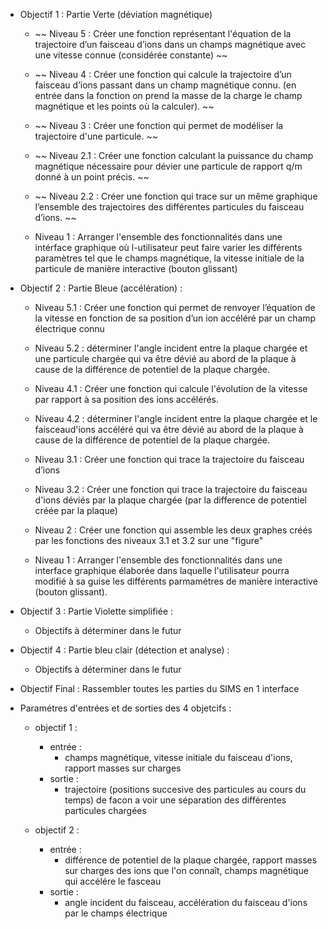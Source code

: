 
- Objectif 1 : Partie Verte (déviation magnétique)
    - ~~ Niveau 5 : Créer une fonction représentant l'équation de la trajectoire d’un faisceau d’ions dans un champs magnétique avec une vitesse connue (considérée constante) ~~

    - ~~ Niveau 4 : Créer une fonction qui calcule la trajectoire d’un faisceau d’ions passant dans un champ magnétique connu. (en entrée dans la fonction on prend la masse de la charge le champ magnétique et les points où la calculer). ~~

    - ~~ Niveau 3 : Créer une fonction qui permet de modéliser la trajectoire d'une particule. ~~

    - ~~ Niveau 2.1 : Créer une fonction calculant la puissance du champ magnétique nécessaire pour dévier une particule de rapport q/m donné à un point précis. ~~

    - ~~ Niveau 2.2 : Créer une fonction qui trace sur un même graphique l’ensemble des trajectoires des différentes particules du faisceau d’ions. ~~

    - Niveau 1 : Arranger l'ensemble des fonctionnalités dans une intérface graphique où l-utilisateur peut faire varier les différents paramètres tel que le champs magnétique, la vitesse initiale de la particule de manière interactive (bouton glissant)


- Objectif 2 : Partie Bleue (accélération) :
    - Niveau 5.1 : Créer une fonction qui permet de renvoyer l’équation de la vitesse en fonction de sa position d’un ion accéléré par un champ électrique connu
    
    - Niveau 5.2 : déterminer l'angle incident entre la plaque chargée et une particule chargée qui va être dévié au abord de la plaque à cause de la différence de potentiel de la plaque chargée.

    - Niveau 4.1 : Créer une fonction qui calcule l'évolution de la vitesse par rapport à sa position des ions accélérés.

    - Niveau 4.2 : déterminer l'angle incident entre la plaque chargée et le faisceaud'ions accéléré qui va être dévié au abord de la plaque à cause de la différence de potentiel de la plaque chargée.

    - Niveau 3.1 : Créer une fonction qui trace la trajectoire du faisceau d’ions 
    
    - Niveau 3.2 : Créer une fonction qui trace la trajectoire du faisceau d'ions déviés par la plaque chargée (par la difference de potentiel créée par la plaque)

    - Niveau 2 : Créer une fonction qui assemble les deux graphes créés par les fonctions des niveaux 3.1 et 3.2 sur une "figure"

    - Niveau 1 : Arranger l'ensemble des fonctionnalités dans une interface graphique élaborée dans laquelle l'utilisateur pourra modifié à sa guise les différents parmamétres de manière interactive (bouton glissant).


- Objectif 3 : Partie Violette simplifiée :
    - Objectifs à déterminer dans le futur


- Objectif 4 : Partie bleu clair (détection et analyse) :
    - Objectifs à déterminer dans le futur


- Objectif Final : Rassembler toutes les parties du SIMS en 1 interface

- Paramétres d'entrées et de sorties des 4 objetcifs :
    - objectif 1 :
        - entrée :
            - champs magnétique, vitesse initiale du faisceau d'ions, rapport masses sur charges
        - sortie :
            - trajectoire (positions succesive des particules au cours du temps) de facon a voir une séparation des différentes particules chargées

    - objectif 2 :
        - entrée : 
            - différence de potentiel de la plaque chargée, rapport masses sur charges des ions que l'on connaît, champs magnétique qui accélére le fasceau
        - sortie :
            - angle incident du faisceau, accélération du faisceau d'ions par le champs électrique
